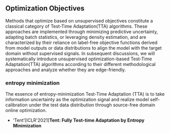 ## Optimization Objectives
Methods that optimize based on unsupervised objectives constitute a classical category of Test-Time Adaptation(TTA) algorithms. These approaches are implemented through minimizing predictive uncertainty, adapting batch statistics, or leveraging density estimation, and are characterized by their reliance on label-free objective functions derived from model outputs or data distributions to align the model with the target domain without supervised signals. In subsequent discussions, we will systematically introduce unsupervised optimization-based Test-Time Adaptation(TTA) algorithms according to their different methodological approaches and analyze whether they are edge-friendly.
### entropy minimization
The essence of entropy-minimization Test-Time Adaptation (TTA) is to take information uncertainty as the optimization signal and realize model self-calibration under the test data distribution through source-free domain online optimization.  
- ‘Tent’[ICLR'2021]**Tent: Fully Test-time Adaptation by Entropy Minimization**

